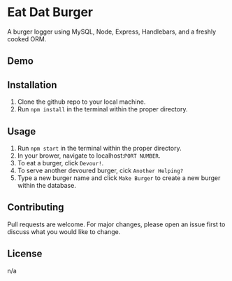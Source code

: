 # Eat Dat Burger

A burger logger using MySQL, Node, Express, Handlebars, and a freshly cooked ORM.

## Demo

## Installation
1. Clone the github repo to your local machine.
2. Run `npm install` in the terminal within the proper directory.

## Usage
1. Run `npm start` in the terminal within the proper directory.
2. In your brower, navigate to localhost:`PORT NUMBER`.
3. To eat a burger, click `Devour!`.
4. To serve another devoured burger, cick `Another Helping?`
5. Type a new burger name and click `Make Burger` to create a new burger within the database.

## Contributing
Pull requests are welcome. For major changes, please open an issue first to discuss what you would like to change.

## License
n/a
